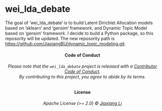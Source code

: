 
<!-- README.md is generated from README.Rmd. Please edit that file -->

# wei\_lda\_debate

<!-- badges: start -->

<!-- badges: end -->

The goal of ‘wei\_lda\_debate’ is to build Latent Dirichlet Allocation
models based on ‘sklearn’ and ‘gensim’ framework, and Dynamic Topic
Model based on ‘gensim’ framework. I decide to build a Python package,
so this reposority will be updated. The new reposority path is
<https://github.com/JiaxiangBU/dynamic_topic_modeling.git>.

<h4 align="center">

**Code of Conduct**

</h4>

<h6 align="center">

Please note that the `wei_lda_debate` project is released with a
[Contributor Code of
Conduct](https://github.com/JiaxiangBU/wei_lda_debate/blob/master/CODE_OF_CONDUCT.md).<br>By
contributing to this project, you agree to abide by its terms.

</h6>

<h4 align="center">

**License**

</h4>

<h6 align="center">

Apache License (\>= 2.0) © [Jiaxiang
Li](https://github.com/JiaxiangBU/wei_lda_debate/blob/master/LICENSE.md)

</h6>

